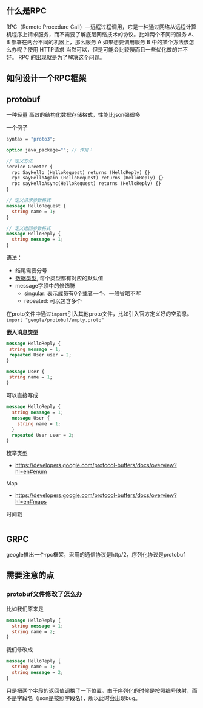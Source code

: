 ## 什么是RPC
RPC（Remote Procedure Call）—远程过程调用，它是一种通过网络从远程计算机程序上请求服务，而不需要了解底层网络技术的协议。比如两个不同的服务 A、B 部署在两台不同的机器上，那么服务 A 如果想要调用服务 B 中的某个方法该怎么办呢？使用 HTTP请求 当然可以，但是可能会比较慢而且一些优化做的并不好。 RPC 的出现就是为了解决这个问题。


## 如何设计一个RPC框架

## protobuf
一种轻量 高效的结构化数据存储格式，性能比json强很多

一个例子
```protobuf
syntax = "proto3";

option java_package=""; // 作用： 

// 定义方法
service Greeter {
  rpc SayHello (HelloRequest) returns (HelloReply) {}
  rpc sayHelloAgain (HelloRequest) returns (HelloReply) {}
  rpc sayHelloAsync(HelloRequest) returns (HelloReply) {}
}

// 定义请求参数格式
message HelloRequest {
  string name = 1;
}

// 定义返回参数格式
message HelloReply {
  string message = 1;
}
```
语法：
- 结尾需要分号
- [数据类型](https://developers.google.com/protocol-buffers/docs/proto3#scalar), 每个类型都有对应的默认值
- message字段中的修饰符 
    - singular: 表示成员有0个或者一个，一般省略不写
    - repeated: 可以包含多个


在proto文件中通过`import`引入其他proto文件，比如引入官方定义好的空消息。`import "geogle/protobuf/empty.proto"`

**嵌入消息类型**
 ```protobuf
message HelloReply {
  string message = 1;
  repeated User user = 2; 
}

message User {
  string name = 1;
}
```
可以直接写成
```protobuf 
message HelloReply {
  string message = 1;
  message User {
    string name = 1;
  }
  repeated User user = 2; 
}
```

枚举类型

- https://developers.google.com/protocol-buffers/docs/overview?hl=en#enum

Map

- https://developers.google.com/protocol-buffers/docs/overview?hl=en#maps

时间戳
```protobuf

```
 

## GRPC

geogle推出一个rpc框架，采用的通信协议是http/2，序列化协议是protobuf


## 需要注意的点

### protobuf文件修改了怎么办

比如我们原来是

```protobuf
message HelloReply {
  string message = 1;
  string name = 2;
}
```

我们修改成
```protobuf
message HelloReply {
  string name = 1;
  string message = 2;
}
```
只是把两个字段的返回值调换了一下位置。由于序列化的时候是按照编号映射，而不是字段名（json是按照字段名），所以此时会出现bug。
